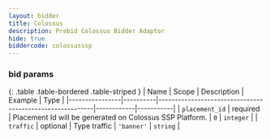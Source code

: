 ```yaml
---
layout: bidder
title: Colossus
description: Prebid Colossus Bidder Adaptor
hide: true
biddercode: colossusssp
---
```


### bid params

{: .table .table-bordered .table-striped }
| Name           | Scope    | Description                                              | Example    | Type      |
|----------------|----------|----------------------------------------------------------|------------|-----------|
| `placement_id` | required | Placement Id will be generated on Colossus SSP Platform. | `0`        | `integer` |
| `traffic`      | optional | Type traffic                                             | `'banner'` | `string`  |
